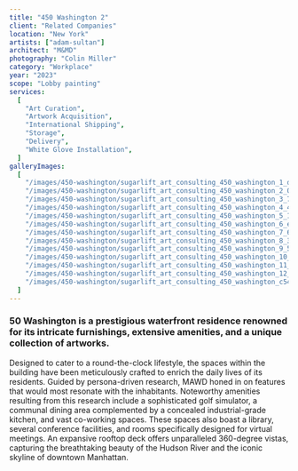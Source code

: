 ```yaml
---
title: "450 Washington 2"
client: "Related Companies"
location: "New York"
artists: ["adam-sultan"]
architect: "M&MD"
photography: "Colin Miller"
category: "Workplace"
year: "2023"
scope: "Lobby painting"
services:
  [
    "Art Curation",
    "Artwork Acquisition",
    "International Shipping",
    "Storage",
    "Delivery",
    "White Glove Installation",
  ]
galleryImages:
  [
    "/images/450-washington/sugarlift_art_consulting_450_washington_1_dcc604ee0a.jpg",
    "/images/450-washington/sugarlift_art_consulting_450_washington_2_04319d4f19.jpg",
    "/images/450-washington/sugarlift_art_consulting_450_washington_3_74e46f1914.jpg",
    "/images/450-washington/sugarlift_art_consulting_450_washington_4_4001651fdf.jpg",
    "/images/450-washington/sugarlift_art_consulting_450_washington_5_1d3af98e9b.jpg",
    "/images/450-washington/sugarlift_art_consulting_450_washington_6_eb39045765.jpg",
    "/images/450-washington/sugarlift_art_consulting_450_washington_7_6ada34f6b8.jpg",
    "/images/450-washington/sugarlift_art_consulting_450_washington_8_352ae8fc80.jpg",
    "/images/450-washington/sugarlift_art_consulting_450_washington_9_584a3c7c91.jpg",
    "/images/450-washington/sugarlift_art_consulting_450_washington_10_2d8f60897b.jpg",
    "/images/450-washington/sugarlift_art_consulting_450_washington_11_3bbba5bf3d.jpg",
    "/images/450-washington/sugarlift_art_consulting_450_washington_12_ae3b640bdd.jpg",
    "/images/450-washington/sugarlift_art_consulting_450_washington_c54218539a.jpg",
  ]
---
```


### 50 Washington is a prestigious waterfront residence renowned for its intricate furnishings, extensive amenities, and a unique collection of artworks.

Designed to cater to a round-the-clock lifestyle, the spaces within the building have been meticulously crafted to enrich the daily lives of its residents. Guided by persona-driven research, MAWD honed in on features that would most resonate with the inhabitants. Noteworthy amenities resulting from this research include a sophisticated golf simulator, a communal dining area complemented by a concealed industrial-grade kitchen, and vast co-working spaces. These spaces also boast a library, several conference facilities, and rooms specifically designed for virtual meetings. An expansive rooftop deck offers unparalleled 360-degree vistas, capturing the breathtaking beauty of the Hudson River and the iconic skyline of downtown Manhattan.
